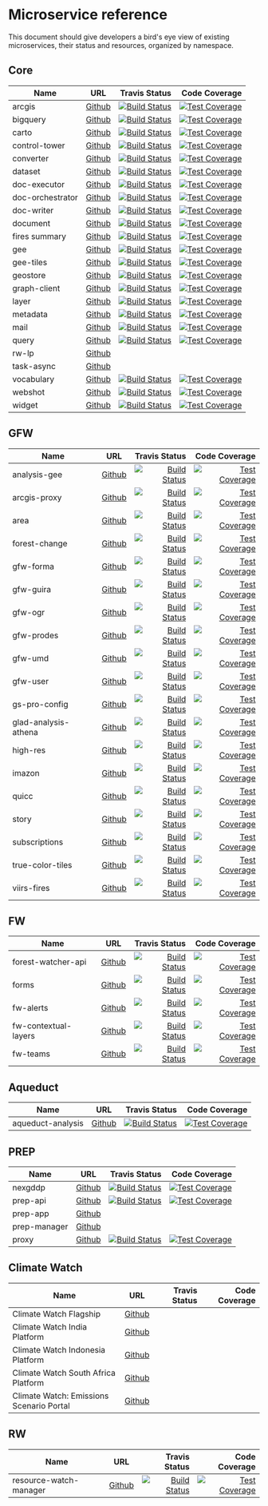 # Microservice reference

This document should give developers a bird's eye view of existing microservices, their status and resources, organized by namespace.


## Core

Name             |                  URL                                             | Travis Status  | Code Coverage
---------------- | :--------------------------------------------------------------: |--------------: |--------------: |
arcgis           | [Github](https://github.com/resource-watch/adapter-arcgis)       | [![Build Status](https://travis-ci.com/resource-watch/adapter-arcgis.svg?branch=develop)](https://travis-ci.com/resource-watch/adapter-arcgis) | [![Test Coverage](https://api.codeclimate.com/v1/badges/682efc4cf55c6a795782/test_coverage)](https://codeclimate.com/github/resource-watch/adapter-arcgis/test_coverage) |
bigquery         | [Github](https://github.com/resource-watch/adapter-bigquery)     | [![Build Status](https://travis-ci.com/resource-watch/adapter-bigquery.svg?branch=develop)](https://travis-ci.com/resource-watch/adapter-bigquery) | [![Test Coverage](https://api.codeclimate.com/v1/badges/383b48f860c6578ce531/test_coverage)](https://codeclimate.com/github/resource-watch/adapter-bigquery/test_coverage) |
carto            | [Github](https://github.com/resource-watch/rw-adapter-carto)     | [![Build Status](https://travis-ci.com/resource-watch/rw-adapter-carto.svg?branch=develop)](https://travis-ci.com/resource-watch/rw-adapter-carto) | [![Test Coverage](https://api.codeclimate.com/v1/badges/0afec809bb5b7e1d37e7/test_coverage)](https://codeclimate.com/github/resource-watch/rw-adapter-carto/test_coverage) |
control-tower    | [Github](https://github.com/resource-watch/control-tower)        | [![Build Status](https://travis-ci.com/resource-watch/control-tower.svg?branch=develop)](https://travis-ci.com/resource-watch/control-tower) | [![Test Coverage](https://api.codeclimate.com/v1/badges/6998e7a532fb2d138ca3/test_coverage)](https://codeclimate.com/github/resource-watch/control-tower/test_coverage) |
converter        | [Github](https://github.com/resource-watch/converter)            | [![Build Status](https://travis-ci.com/resource-watch/converter.svg?branch=develop)](https://travis-ci.com/resource-watch/converter) | [![Test Coverage](https://api.codeclimate.com/v1/badges/b67e263c0e624c8bb50f/test_coverage)](https://codeclimate.com/github/resource-watch/converter/test_coverage) |
dataset          | [Github](https://github.com/resource-watch/dataset/)             | [![Build Status](https://travis-ci.com/resource-watch/dataset.svg?branch=develop)](https://travis-ci.com/resource-watch/dataset) | [![Test Coverage](https://api.codeclimate.com/v1/badges/6e90d8ae68d28c916a5c/test_coverage)](https://codeclimate.com/github/resource-watch/dataset/test_coverage) |
doc-executor     | [Github](https://github.com/resource-watch/doc-executor)         | [![Build Status](https://travis-ci.com/resource-watch/doc-executor.svg?branch=develop)](https://travis-ci.com/resource-watch/doc-executor) | [![Test Coverage](https://api.codeclimate.com/v1/badges/e738a794d9771d51f292/test_coverage)](https://codeclimate.com/github/resource-watch/doc-executor/test_coverage) |
doc-orchestrator | [Github](https://github.com/resource-watch/doc-orchestrator/)    | [![Build Status](https://travis-ci.com/resource-watch/doc-orchestrator.svg?branch=develop)](https://travis-ci.com/resource-watch/doc-orchestrator) | [![Test Coverage](https://api.codeclimate.com/v1/badges/9d531e64d694f0e77d86/test_coverage)](https://codeclimate.com/github/resource-watch/doc-orchestrator/test_coverage) |
doc-writer       | [Github](https://github.com/resource-watch/doc-writer/)          | [![Build Status](https://travis-ci.com/resource-watch/doc-writer.svg?branch=develop)](https://travis-ci.com/resource-watch/doc-writer) | [![Test Coverage](https://api.codeclimate.com/v1/badges/51973ae3d8b03163522d/test_coverage)](https://codeclimate.com/github/resource-watch/doc-writer/test_coverage) |
document         | [Github](https://github.com/resource-watch/document-adapter/)    | [![Build Status](https://travis-ci.com/resource-watch/document-adapter.svg?branch=develop)](https://travis-ci.com/resource-watch/document-adapter) | [![Test Coverage](https://api.codeclimate.com/v1/badges/381fe72ebbdaaeb9aff4/test_coverage)](https://codeclimate.com/github/resource-watch/document-adapter/test_coverage) |
fires summary    | [Github](https://github.com/gfw-api/fires-summary-stats/)        | [![Build Status](https://travis-ci.com/gfw-api/fires-summary-stats.svg?branch=dev)](https://travis-ci.com/gfw-api/fires-summary-stats) | [![Test Coverage](https://api.codeclimate.com/v1/badges/991ade88cf1913c0ecd9/test_coverage)](https://codeclimate.com/github/gfw-api/fires-summary-stats/test_coverage) |
gee              | [Github](https://github.com/resource-watch/adapter-earth-engine) | [![Build Status](https://travis-ci.com/resource-watch/adapter-earth-engine.svg?branch=dev)](https://travis-ci.com/resource-watch/adapter-earth-engine) | [![Test Coverage](https://api.codeclimate.com/v1/badges/b221d818e0e99f94d0c8/test_coverage)](https://codeclimate.com/github/resource-watch/adapter-earth-engine/test_coverage) |
gee-tiles        | [Github](https://github.com/resource-watch/gee-tiles)            | [![Build Status](https://travis-ci.com/resource-watch/gee-tiles.svg?branch=dev)](https://travis-ci.com/resource-watch/gee-tiles) | [![Test Coverage](https://api.codeclimate.com/v1/badges/6c8dd3205ab1cb4a0073/test_coverage)](https://codeclimate.com/github/resource-watch/gee-tiles/test_coverage) |
geostore         | [Github](https://github.com/gfw-api/gfw-geostore-api)            | [![Build Status](https://travis-ci.com/gfw-api/gfw-geostore-api.svg?branch=develop)](https://travis-ci.com/gfw-api/gfw-geostore-api) | [![Test Coverage](https://api.codeclimate.com/v1/badges/896da4f09a0ebb049753/test_coverage)](https://codeclimate.com/github/gfw-api/gfw-geostore-api/test_coverage) |
graph-client     | [Github](https://github.com/resource-watch/graph-client/)        | [![Build Status](https://travis-ci.com/resource-watch/graph-client.svg?branch=develop)](https://travis-ci.com/resource-watch/graph-client) | [![Test Coverage](https://api.codeclimate.com/v1/badges/5fbe8f9c23d81587d091/test_coverage)](https://codeclimate.com/github/resource-watch/graph-client/test_coverage) |
layer            | [Github](https://github.com/resource-watch/layer)                | [![Build Status](https://travis-ci.com/resource-watch/layer.svg?branch=develop)](https://travis-ci.com/resource-watch/layer) | [![Test Coverage](https://api.codeclimate.com/v1/badges/31c04ea387e28ef9ada7/test_coverage)](https://codeclimate.com/github/resource-watch/layer/test_coverage) |
metadata         | [Github](https://github.com/resource-watch/rw_metadata)          | [![Build Status](https://travis-ci.com/resource-watch/rw_metadata.svg?branch=develop)](https://travis-ci.com/resource-watch/rw_metadata) | [![Test Coverage](https://api.codeclimate.com/v1/badges/93b1d3c022b33c438ce1/test_coverage)](https://codeclimate.com/github/resource-watch/rw_metadata/test_coverage) |
mail             | [Github](https://github.com/gfw-api/gfw-mail-api)                | [![Build Status](https://travis-ci.com/gfw-api/gfw-mail-api.svg?branch=develop)](https://travis-ci.com/gfw-api/gfw-mail-api) | [![Test Coverage](https://api.codeclimate.com/v1/badges/a4f13ba330b5d5573d7a/test_coverage)](https://codeclimate.com/github/gfw-api/gfw-mail-api/test_coverage) |
query            | [Github](https://github.com/resource-watch/query/)               | [![Build Status](https://travis-ci.com/resource-watch/query.svg?branch=develop)](https://travis-ci.com/resource-watch/query) | [![Test Coverage](https://api.codeclimate.com/v1/badges/3e6b21174a2e8fe2192c/test_coverage)](https://codeclimate.com/github/resource-watch/query/test_coverage) |
rw-lp            | [Github](https://github.com/resource-watch/rw-lp)                |  |  |
task-async       | [Github](https://github.com/resource-watch/task-executor)        |  |  |
vocabulary       | [Github](https://github.com/resource-watch/vocabulary-tag/)      | [![Build Status](https://travis-ci.com/resource-watch/vocabulary-tag.svg?branch=develop)](https://travis-ci.com/resource-watch/vocabulary-tag) | [![Test Coverage](https://api.codeclimate.com/v1/badges/89f70e66993b8524fd09/test_coverage)](https://codeclimate.com/github/resource-watch/vocabulary-tag/test_coverage) |
webshot          | [Github](https://github.com/resource-watch/webshot)              | [![Build Status](https://travis-ci.com/resource-watch/webshot.svg?branch=develop)](https://travis-ci.com/resource-watch/webshot) | [![Test Coverage](https://api.codeclimate.com/v1/badges/e361eed538fcc656c7cd/test_coverage)](https://codeclimate.com/github/resource-watch/webshot/test_coverage) |
widget           | [Github](https://github.com/resource-watch/widget)               | [![Build Status](https://travis-ci.com/resource-watch/widget.svg?branch=develop)](https://travis-ci.com/resource-watch/widget) | [![Test Coverage](https://api.codeclimate.com/v1/badges/a5b0be0d7e79db309b30/test_coverage)](https://codeclimate.com/github/resource-watch/widget/test_coverage) |


## GFW

Name             |                  URL                                             | Travis Status  | Code Coverage
---------------- | :--------------------------------------------------------------: |--------------: |--------------: |
analysis-gee     | [Github](https://github.com/gfw-api/gfw-analysis-gee)            | [![Build Status](https://travis-ci.com/gfw-api/gfw-analysis-gee.svg?branch=dev)](https://travis-ci.com/gfw-api/gfw-analysis-gee) | [![Test Coverage](https://api.codeclimate.com/v1/badges/2d03ef51b43e72eae7e1/test_coverage)](https://codeclimate.com/github/gfw-api/gfw-analysis-gee/test_coverage) |
arcgis-proxy     | [Github](https://github.com/gfw-api/arcgis-proxy)                | [![Build Status](https://travis-ci.com/gfw-api/arcgis-proxy.svg?branch=develop)](https://travis-ci.com/gfw-api/arcgis-proxy) | [![Test Coverage](https://api.codeclimate.com/v1/badges/cccb3b1b648ce4686ca5/test_coverage)](https://codeclimate.com/github/gfw-api/arcgis-proxy/test_coverage) |
area             | [Github](https://github.com/gfw-api/gfw-area)                    | [![Build Status](https://travis-ci.com/gfw-api/gfw-area.svg?branch=develop)](https://travis-ci.com/gfw-api/gfw-area) | [![Test Coverage](https://api.codeclimate.com/v1/badges/d4eaa98d51c79d83159b/test_coverage)](https://codeclimate.com/github/gfw-api/gfw-area/test_coverage) |
forest-change    | [Github](https://github.com/gfw-api/forest-change-analysis-elastic)        | [![Build Status](https://travis-ci.com/gfw-api/forest-change-analysis-elastic.svg?branch=develop)](https://travis-ci.com/gfw-api/forest-change-analysis-elastic) | [![Test Coverage](https://api.codeclimate.com/v1/badges/d86e27f2918b5cb53fdb/test_coverage)](https://codeclimate.com/github/gfw-api/forest-change-analysis-elastic/test_coverage) |
gfw-forma        | [Github](https://github.com/gfw-api/gfw-forma-alerts-api)        | [![Build Status](https://travis-ci.com/gfw-api/gfw-forma-alerts-api.svg?branch=develop)](https://travis-ci.com/gfw-api/gfw-forma-alerts-api) | [![Test Coverage](https://api.codeclimate.com/v1/badges/38c6573628d854533ee9/test_coverage)](https://codeclimate.com/github/gfw-api/gfw-forma-alerts-api/test_coverage) |
gfw-guira        | [Github](https://github.com/gfw-api/gfw-guira-loss-api)       | [![Build Status](https://travis-ci.com/gfw-api/gfw-guira-loss-api.svg?branch=develop)](https://travis-ci.com/gfw-api/gfw-guira-loss-api) | [![Test Coverage](https://api.codeclimate.com/v1/badges/bd10718ad3aa55db6e7a/test_coverage)](https://codeclimate.com/github/gfw-api/gfw-guira-loss-api/test_coverage) |
gfw-ogr          | [Github](https://github.com/gfw-api/gfw-ogr-api)        | [![Build Status](https://travis-ci.com/gfw-api/gfw-ogr-api.svg?branch=develop)](https://travis-ci.com/gfw-api/gfw-ogr-api) | [![Test Coverage](https://api.codeclimate.com/v1/badges/a818cbdf6e1cb49d6256/test_coverage)](https://codeclimate.com/github/gfw-api/gfw-ogr-api/test_coverage) |
gfw-prodes       | [Github](https://github.com/gfw-api/gfw-prodes-loss-api)        | [![Build Status](https://travis-ci.com/gfw-api/gfw-prodes-loss-api.svg?branch=develop)](https://travis-ci.com/gfw-api/gfw-prodes-loss-api) | [![Test Coverage](https://api.codeclimate.com/v1/badges/e683fe0cb0dc0b7cab57/test_coverage)](https://codeclimate.com/github/gfw-api/gfw-prodes-loss-api/test_coverage) |
gfw-umd          | [Github](https://github.com/gfw-api/gfw-umd-forest-api)        | [![Build Status](https://travis-ci.com/gfw-api/gfw-umd-forest-api.svg?branch=develop)](https://travis-ci.com/gfw-api/gfw-umd-forest-api) | [![Test Coverage](https://api.codeclimate.com/v1/badges/3b10b3f9b97cb5e275ac/test_coverage)](https://codeclimate.com/github/gfw-api/gfw-umd-forest-api/test_coverage) |
gfw-user         | [Github](https://github.com/gfw-api/gfw-user-api)        | [![Build Status](https://travis-ci.com/gfw-api/gfw-user-api.svg?branch=develop)](https://travis-ci.com/gfw-api/gfw-user-api) | [![Test Coverage](https://api.codeclimate.com/v1/badges/9f3238f6631f9c5e4ad7/test_coverage)](https://codeclimate.com/github/gfw-api/gfw-user-api/test_coverage) |
gs-pro-config       | [Github](https://github.com/gfw-api/gs-pro-config/)        | [![Build Status](https://travis-ci.com/gfw-api/gs-pro-config.svg?branch=develop)](https://travis-ci.com/gfw-api/gs-pro-config) | [![Test Coverage](https://api.codeclimate.com/v1/badges/4a6bd3e90a49a0a6000c/test_coverage)](https://codeclimate.com/github/gfw-api/gs-pro-config/test_coverage) |
glad-analysis-athena | [Github](https://github.com/gfw-api/glad-analysis-tiled)        | [![Build Status](https://travis-ci.com/gfw-api/glad-analysis-tiled.svg?branch=develop)](https://travis-ci.com/gfw-api/glad-analysis-tiled) | [![Test Coverage](https://api.codeclimate.com/v1/badges/55617d7d21d384ce68e6/test_coverage)](https://codeclimate.com/github/gfw-api/glad-analysis-tiled/test_coverage) |
high-res         | [Github](https://github.com/gfw-api/high-res)        | [![Build Status](https://travis-ci.com/gfw-api/high-res.svg?branch=develop)](https://travis-ci.com/gfw-api/high-res) | [![Test Coverage](https://api.codeclimate.com/v1/badges/8a00bada07dadb6aa23a/test_coverage)](https://codeclimate.com/github/gfw-api/high-res/test_coverage) |
imazon           | [Github](https://github.com/gfw-api/gfw-imazon-alerts-api)        | [![Build Status](https://travis-ci.com/gfw-api/gfw-imazon-alerts-api.svg?branch=develop)](https://travis-ci.com/gfw-api/gfw-imazon-alerts-api) | [![Test Coverage](https://api.codeclimate.com/v1/badges/7c1d35d3f2ddb21fa6a4/test_coverage)](https://codeclimate.com/github/gfw-api/gfw-imazon-alerts-api/test_coverage) |
quicc            | [Github](https://github.com/gfw-api/gfw-quicc-alerts-api)        | [![Build Status](https://travis-ci.com/gfw-api/gfw-quicc-alerts-api.svg?branch=develop)](https://travis-ci.com/gfw-api/gfw-quicc-alerts-api) | [![Test Coverage](https://api.codeclimate.com/v1/badges/ec043e87f221b1d8a547/test_coverage)](https://codeclimate.com/github/gfw-api/gfw-quicc-alerts-api/test_coverage) |
story            | [Github](https://github.com/gfw-api/gfw-story-api)        | [![Build Status](https://travis-ci.com/gfw-api/gfw-story-api.svg?branch=develop)](https://travis-ci.com/gfw-api/gfw-story-api) | [![Test Coverage](https://api.codeclimate.com/v1/badges/719013c600d29a695000/test_coverage)](https://codeclimate.com/github/gfw-api/gfw-story-api/test_coverage) |
subscriptions    | [Github](https://github.com/gfw-api/gfw-subscription-api)        | [![Build Status](https://travis-ci.com/gfw-api/gfw-subscription-api.svg?branch=develop)](https://travis-ci.com/gfw-api/gfw-subscription-api) | [![Test Coverage](https://api.codeclimate.com/v1/badges/fd35453ead111fbb221c/test_coverage)](https://codeclimate.com/github/gfw-api/gfw-subscription-api/test_coverage) |
true-color-tiles | [Github](https://github.com/gfw-api/true-color-tiles)        | [![Build Status](https://travis-ci.com/gfw-api/true-color-tiles.svg?branch=develop)](https://travis-ci.com/gfw-api/true-color-tiles) | [![Test Coverage](https://api.codeclimate.com/v1/badges/90a8a96a1b064267f42d/test_coverage)](https://codeclimate.com/github/gfw-api/true-color-tiles/test_coverage) |
viirs-fires      | [Github](https://github.com/gfw-api/gfw-viirs-fires-api)        | [![Build Status](https://travis-ci.com/gfw-api/gfw-viirs-fires-api.svg?branch=develop)](https://travis-ci.com/gfw-api/gfw-viirs-fires-api) | [![Test Coverage](https://api.codeclimate.com/v1/badges/5978e5b572f6194cbe42/test_coverage)](https://codeclimate.com/github/gfw-api/gfw-viirs-fires-api/test_coverage) |


## FW

Name                   |                  URL                                             | Travis Status  | Code Coverage
---------------------- | :--------------------------------------------------------------: |--------------: |--------------: |
forest-watcher-api     | [Github](https://github.com/gfw-api/forest-watcher)              | [![Build Status](https://travis-ci.com/gfw-api/forest-watcher.svg?branch=develop)](https://travis-ci.com/gfw-api/forest-watcher) | [![Test Coverage](https://api.codeclimate.com/v1/badges/dfce5cd3c6aa92bf95ea/test_coverage)](https://codeclimate.com/github/gfw-api/forest-watcher/test_coverage) | 
forms                  | [Github](https://github.com/gfw-api/gfw-forms-api)               | [![Build Status](https://travis-ci.com/gfw-api/gfw-forms-api.svg?branch=develop)](https://travis-ci.com/gfw-api/gfw-forms-api) | [![Test Coverage](https://api.codeclimate.com/v1/badges/fead108699d985f0b266/test_coverage)](https://codeclimate.com/github/gfw-api/gfw-forms-api/test_coverage) | 
fw-alerts              | [Github](https://github.com/gfw-api/fw-alerts)                   | [![Build Status](https://travis-ci.com/gfw-api/fw-alerts.svg?branch=develop)](https://travis-ci.com/gfw-api/fw-alerts) | [![Test Coverage](https://api.codeclimate.com/v1/badges/40d4b1e823a36f2041a4/test_coverage)](https://codeclimate.com/github/gfw-api/fw-alerts/test_coverage) | 
fw-contextual-layers   | [Github](https://github.com/gfw-api/fw-contextual-layers)        | [![Build Status](https://travis-ci.com/gfw-api/fw-contextual-layers.svg?branch=develop)](https://travis-ci.com/gfw-api/fw-contextual-layers) | [![Test Coverage](https://api.codeclimate.com/v1/badges/c1954d5df380ff14aae1/test_coverage)](https://codeclimate.com/github/gfw-api/fw-contextual-layers/test_coverage) | 
fw-teams               | [Github](https://github.com/gfw-api/fw-teams)                    | [![Build Status](https://travis-ci.com/gfw-api/fw-teams.svg?branch=develop)](https://travis-ci.com/gfw-api/fw-teams) | [![Test Coverage](https://api.codeclimate.com/v1/badges/67ef5c9f03336a7e5608/test_coverage)](https://codeclimate.com/github/gfw-api/fw-teams/test_coverage) | 
                                                                                          

## Aqueduct

Name                   |                  URL                                                        | Travis Status  | Code Coverage
---------------------- | :-------------------------------------------------------------------------: |--------------: |--------------: |
aqueduct-analysis      | [Github](https://github.com/resource-watch/aqueduct-analysis-microservice)  | [![Build Status](https://travis-ci.com/resource-watch/aqueduct-analysis-microservice.svg?branch=develop)](https://travis-ci.com/resource-watch/aqueduct-analysis-microservice) | [![Test Coverage](https://api.codeclimate.com/v1/badges/412dbad07a559dbd4105/test_coverage)](https://codeclimate.com/github/resource-watch/aqueduct-analysis-microservice/test_coverage) | 

                                                                                                                                                 
                                                                                                                                                 
## PREP                                                                                                                                          
                                                                                                                                                 
Name                   |                  URL                                                        | Travis Status  | Code Coverage            
---------------------- | :-------------------------------------------------------------------------: |--------------: |--------------: |         
nexgddp                | [Github](https://github.com/resource-watch/prep-nexgddp)                    | [![Build Status](https://travis-ci.com/resource-watch/prep-nexgddp.svg?branch=dev)](https://travis-ci.com/resource-watch/prep-nexgddp) | [![Test Coverage](https://api.codeclimate.com/v1/badges/b9bac026b8eb531a7e19/test_coverage)](https://codeclimate.com/github/resource-watch/prep-nexgddp/test_coverage) |                                     
prep-api               | [Github](https://github.com/resource-watch/prep-api)                        | [![Build Status](https://travis-ci.com/resource-watch/prep-api.svg?branch=master)](https://travis-ci.com/resource-watch/prep-api) | [![Test Coverage](https://api.codeclimate.com/v1/badges/59331ed7504c0e00db4c/test_coverage)](https://codeclimate.com/github/resource-watch/prep-api/test_coverage) |                                     
prep-app               | [Github](https://github.com/resource-watch/prep-app)                        |  |  |                                     
prep-manager           | [Github](https://github.com/resource-watch/prep-manager)                    |  |  |                                     
proxy                  | [Github](https://github.com/resource-watch/proxy)                           | [![Build Status](https://travis-ci.com/resource-watch/proxy.svg?branch=develop)](https://travis-ci.com/resource-watch/proxy) | [![Test Coverage](https://api.codeclimate.com/v1/badges/2d6843b256ec3549b0b5/test_coverage)](https://codeclimate.com/github/resource-watch/proxy/test_coverage) |                                     


                                                                                                                                                 
                                                                                                                                                 
## Climate Watch                                                                                                                                          
                                                                                                                                                 
Name                                      |                  URL                                                        | Travis Status  | Code Coverage
------------------------------------------| :-------------------------------------------------------------------------: |--------------: |--------------: |
Climate Watch Flagship                    | [Github](https://github.com/Vizzuality/climate-watch)                       |  |  |
Climate Watch India Platform              | [Github](https://github.com/ClimateWatch-Vizzuality/india-platform)         |  |  |
Climate Watch Indonesia Platform          | [Github](https://github.com/ClimateWatch-Vizzuality/indonesia-platform)     |  |  | 
Climate Watch South Africa Platform       | [Github](https://github.com/ClimateWatch-Vizzuality/south-africa-platform)  |  |  |   
Climate Watch: Emissions Scenario Portal  | [Github](https://github.com/Vizzuality/emissions-scenario-portal)           |  |  |                                     
                                                                                                                                                                                                                                                                                                  
## RW                                                                                                                                          
                                                                                                                                                 
Name                   |                  URL                                                        | Travis Status  | Code Coverage            
---------------------- | :-------------------------------------------------------------------------: |--------------: |--------------: |         
resource-watch-manager | [Github](https://github.com/resource-watch/resource-watch-manager/)         | [![Build Status](https://travis-ci.com/resource-watch/resource-watch-manager.svg?branch=develop)](https://travis-ci.com/resource-watch/resource-watch-manager) | [![Test Coverage](https://api.codeclimate.com/v1/badges/cc3b209e57a896fe6d7c/test_coverage)](https://codeclimate.com/github/resource-watch/resource-watch-manager/test_coverage) |                                     
